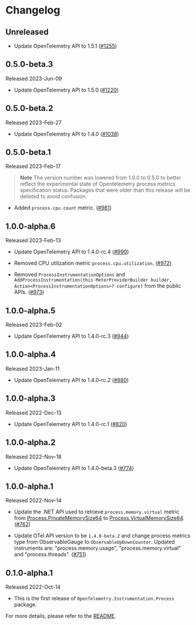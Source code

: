 # Changelog

## Unreleased

* Update OpenTelemetry API to 1.5.1
  ([#1255](https://github.com/open-telemetry/opentelemetry-dotnet-contrib/pull/1255))

## 0.5.0-beta.3

Released 2023-Jun-09

* Update OpenTelemetry API to 1.5.0
  ([#1220](https://github.com/open-telemetry/opentelemetry-dotnet-contrib/pull/1220))

## 0.5.0-beta.2

Released 2023-Feb-27

* Update OpenTelemetry API to 1.4.0
  ([#1038](https://github.com/open-telemetry/opentelemetry-dotnet-contrib/pull/1038))

## 0.5.0-beta.1

Released 2023-Feb-17

> **Note**
> The version number was lowered from 1.0.0 to 0.5.0 to better reflect the
experimental state of Opentelemetry process metrics specification status.
Packages that were older than this release will be delisted to avoid confusion.

* Added `process.cpu.count` metric.
  ([#981](https://github.com/open-telemetry/opentelemetry-dotnet-contrib/pull/981))

## 1.0.0-alpha.6

Released 2023-Feb-13

* Update OpenTelemetry API to 1.4.0-rc.4
  ([#990](https://github.com/open-telemetry/opentelemetry-dotnet-contrib/pull/990))

* Removed CPU utilization metric `process.cpu.utilization`.
  ([#972](https://github.com/open-telemetry/opentelemetry-dotnet-contrib/pull/972))

* Removed `ProcessInstrumentationOptions` and
  `AddProcessInstrumentation(this MeterProviderBuilder builder,`
  `Action<ProcessInstrumentationOptions>? configure)`
  from the public APIs.
  ([#973](https://github.com/open-telemetry/opentelemetry-dotnet-contrib/pull/973))

## 1.0.0-alpha.5

Released 2023-Feb-02

* Update OpenTelemetry API to 1.4.0-rc.3
  ([#944](https://github.com/open-telemetry/opentelemetry-dotnet-contrib/pull/944))

## 1.0.0-alpha.4

Released 2023-Jan-11

* Update OpenTelemetry API to 1.4.0-rc.2
  ([#880](https://github.com/open-telemetry/opentelemetry-dotnet-contrib/pull/880))

## 1.0.0-alpha.3

Released 2022-Dec-13

* Update OpenTelemetry API to 1.4.0-rc.1
  ([#820](https://github.com/open-telemetry/opentelemetry-dotnet-contrib/pull/820))

## 1.0.0-alpha.2

Released 2022-Nov-18

* Update OpenTelemetry API to 1.4.0-beta.3
  ([#774](https://github.com/open-telemetry/opentelemetry-dotnet-contrib/pull/774))

## 1.0.0-alpha.1

Released 2022-Nov-14

* Update the .NET API used to retrieve `process.memory.virtual` metric from
  [Process.PrivateMemorySize64](https://learn.microsoft.com/dotnet/api/system.diagnostics.process.privatememorysize64)
  to
  [Process.VirtualMemorySize64](https://learn.microsoft.com/dotnet/api/system.diagnostics.process.virtualmemorysize64).
  ([#762](https://github.com/open-telemetry/opentelemetry-dotnet-contrib/pull/762))

* Update OTel API version to be `1.4.0-beta.2` and change process metrics type
  from ObservableGauge to `ObservableUpDownCounter`. Updated instruments are:
  "process.memory.usage", "process.memory.virtual" and "process.threads".
  ([#751](https://github.com/open-telemetry/opentelemetry-dotnet-contrib/pull/751))

## 0.1.0-alpha.1

Released 2022-Oct-14

* This is the first release of `OpenTelemetry.Instrumentation.Process` package.

For more details, please refer to the [README](README.md).
